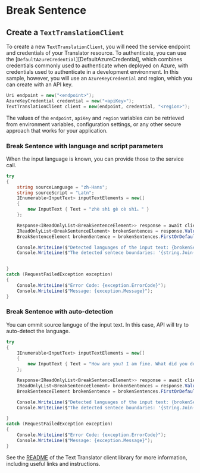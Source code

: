 # Break Sentence

## Create a `TextTranslationClient`

To create a new `TextTranslationClient`, you will need the service endpoint and credentials of your Translator resource. To authenticate, you can use the [`DefaultAzureCredential`][DefaultAzureCredential], which combines credentials commonly used to authenticate when deployed on Azure, with credentials used to authenticate in a development environment. In this sample, however, you will use an `AzureKeyCredential` and region, which you can create with an API key.

```C# Snippet:CreateTextTranslationClient
Uri endpoint = new("<endpoint>");
AzureKeyCredential credential = new("<apiKey>");
TextTranslationClient client = new(endpoint, credential, "<region>");
```

The values of the `endpoint`, `apiKey` and `region` variables can be retrieved from environment variables, configuration settings, or any other secure approach that works for your application.

### Break Sentence with language and script parameters
When the input language is known, you can provide those to the service call.

```C# Snippet:Sample4_BreakSentence
try
{
    string sourceLanguage = "zh-Hans";
    string sourceScript = "Latn";
    IEnumerable<InputText> inputTextElements = new[]
    {
        new InputText { Text = "zhè shì gè cè shì。" }
    };

    Response<IReadOnlyList<BreakSentenceElement>> response = await client.FindSentenceBoundariesAsync(inputTextElements, language: sourceLanguage, script: sourceScript).ConfigureAwait(false);
    IReadOnlyList<BreakSentenceElement> brokenSentences = response.Value;
    BreakSentenceElement brokenSentence = brokenSentences.FirstOrDefault();

    Console.WriteLine($"Detected languages of the input text: {brokenSentence?.DetectedLanguage?.Language} with score: {brokenSentence?.DetectedLanguage?.Score}.");
    Console.WriteLine($"The detected sentece boundaries: '{string.Join(",", brokenSentence?.SentLen)}'.");


}
catch (RequestFailedException exception)
{
    Console.WriteLine($"Error Code: {exception.ErrorCode}");
    Console.WriteLine($"Message: {exception.Message}");
}
```

### Break Sentence with auto-detection
You can ommit source languge of the input text. In this case, API will try to auto-detect the language.

```C# Snippet:Sample4_BreakSentenceWithAutoDetection
try
{
    IEnumerable<InputText> inputTextElements = new[]
    {
        new InputText { Text = "How are you? I am fine. What did you do today?" }
    };

    Response<IReadOnlyList<BreakSentenceElement>> response = await client.FindSentenceBoundariesAsync(inputTextElements).ConfigureAwait(false);
    IReadOnlyList<BreakSentenceElement> brokenSentences = response.Value;
    BreakSentenceElement brokenSentence = brokenSentences.FirstOrDefault();

    Console.WriteLine($"Detected languages of the input text: {brokenSentence?.DetectedLanguage?.Language} with score: {brokenSentence?.DetectedLanguage?.Score}.");
    Console.WriteLine($"The detected sentece boundaries: '{string.Join(",", brokenSentence?.SentLen)}'.");

}
catch (RequestFailedException exception)
{
    Console.WriteLine($"Error Code: {exception.ErrorCode}");
    Console.WriteLine($"Message: {exception.Message}");
}
```

See the [README] of the Text Translator client library for more information, including useful links and instructions.

[README]: https://github.com/Azure/azure-sdk-for-net/blob/main/sdk/translation/Azure.AI.Translation.Text/README.md
